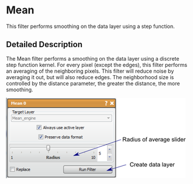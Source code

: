 # Mean

This filter performs smoothing on the data layer using a step function.

## Detailed Description

The Mean filter performs a smoothing on the data layer using a discrete step function kernel. For every pixel (except the edges), this filter performs an averaging of the neighboring pixels. This filter will reduce noise by averaging it out, but will also reduce edges. The neighborhood size is controlled by the distance parameter, the greater the distance, the more smoothing.

![alt text](../images/MeanGUI.png)
